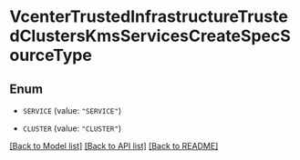 # VcenterTrustedInfrastructureTrustedClustersKmsServicesCreateSpecSourceType

## Enum


* `SERVICE` (value: `"SERVICE"`)

* `CLUSTER` (value: `"CLUSTER"`)


[[Back to Model list]](../README.md#documentation-for-models) [[Back to API list]](../README.md#documentation-for-api-endpoints) [[Back to README]](../README.md)


